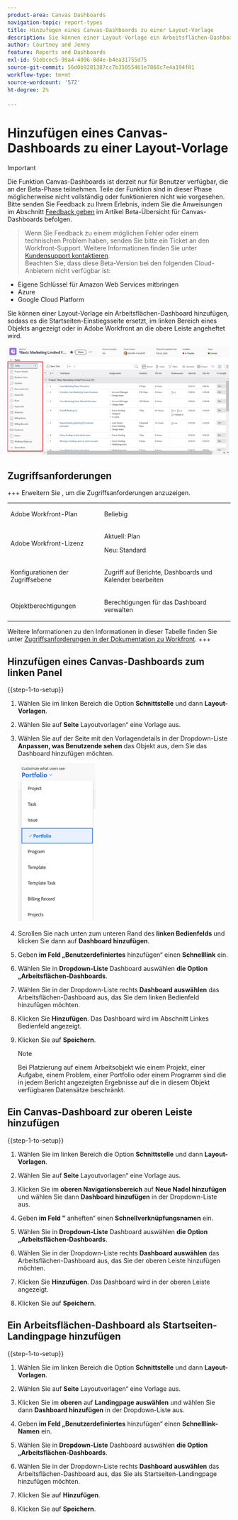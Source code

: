 ```yaml
---
product-area: Canvas Dashboards
navigation-topic: report-types
title: Hinzufügen eines Canvas-Dashboards zu einer Layout-Vorlage
description: Sie können einer Layout-Vorlage ein Arbeitsflächen-Dashboard hinzufügen, sodass es die Startseiten-Einstiegsseite ersetzt, im linken Bereich eines Objekts angezeigt oder an die obere Leiste angeheftet wird.
author: Courtney and Jenny
feature: Reports and Dashboards
exl-id: 91ebcec5-99a4-4096-8d4e-b4ea31755d75
source-git-commit: 56d0b9281387cc7b35055461e7868c7e4a194f81
workflow-type: tm+mt
source-wordcount: '572'
ht-degree: 2%

---
```


# Hinzufügen eines Canvas-Dashboards zu einer Layout-Vorlage

>[!IMPORTANT]
>
>Die Funktion Canvas-Dashboards ist derzeit nur für Benutzer verfügbar, die an der Beta-Phase teilnehmen. Teile der Funktion sind in dieser Phase möglicherweise nicht vollständig oder funktionieren nicht wie vorgesehen. Bitte senden Sie Feedback zu Ihrem Erlebnis, indem Sie die Anweisungen im Abschnitt [Feedback geben](/help/quicksilver/product-announcements/betas/canvas-dashboards-beta/canvas-dashboards-beta-information.md#provide-feedback) im Artikel Beta-Übersicht für Canvas-Dashboards befolgen.<br>
>>Wenn Sie Feedback zu einem möglichen Fehler oder einem technischen Problem haben, senden Sie bitte ein Ticket an den Workfront-Support. Weitere Informationen finden Sie unter [Kundensupport kontaktieren](/help/quicksilver/workfront-basics/tips-tricks-and-troubleshooting/contact-customer-support.md).<br>
>>Beachten Sie, dass diese Beta-Version bei den folgenden Cloud-Anbietern nicht verfügbar ist:
>
>* Eigene Schlüssel für Amazon Web Services mitbringen
>* Azure
>* Google Cloud Platform

Sie können einer Layout-Vorlage ein Arbeitsflächen-Dashboard hinzufügen, sodass es die Startseiten-Einstiegsseite ersetzt, im linken Bereich eines Objekts angezeigt oder in Adobe Workfront an die obere Leiste angeheftet wird.

![Linkes Bedienfeld](assets/left-panel.png)

## Zugriffsanforderungen

+++ Erweitern Sie , um die Zugriffsanforderungen anzuzeigen. 

<table style="table-layout:auto"> 
<col> 
</col> 
<col> 
</col> 
<tbody> 
<tr> 
   <td role="rowheader"><p>Adobe Workfront-Plan</p></td> 
   <td> 
<p>Beliebig </p> 
   </td> 
<tr> 
 <tr> 
   <td role="rowheader"><p>Adobe Workfront-Lizenz</p></td> 
   <td> 
<p>Aktuell: Plan </p> 
<p>Neu: Standard</p> 
   </td> 
   </tr> 
  </tr> 
  <tr> 
   <td role="rowheader"><p>Konfigurationen der Zugriffsebene</p></td> 
   <td><p>Zugriff auf Berichte, Dashboards und Kalender bearbeiten</p>
  </td> 
  </tr> 
    </tr>  
        <tr> 
   <td role="rowheader"><p>Objektberechtigungen</p></td> 
   <td><p>Berechtigungen für das Dashboard verwalten</p>
  </td> 
  </tr> 
</tbody> 
</table>

Weitere Informationen zu den Informationen in dieser Tabelle finden Sie unter [Zugriffsanforderungen in der Dokumentation zu Workfront](/help/quicksilver/administration-and-setup/add-users/access-levels-and-object-permissions/access-level-requirements-in-documentation.md).
+++

## Hinzufügen eines Canvas-Dashboards zum linken Panel

{{step-1-to-setup}}

1. Wählen Sie im linken Bereich die Option **Schnittstelle** und dann **Layout-Vorlagen**.

1. Wählen Sie auf **Seite** Layoutvorlagen“ eine Vorlage aus.

1. Wählen Sie auf der Seite mit den Vorlagendetails in der Dropdown-Liste **Anpassen, was Benutzende sehen** das Objekt aus, dem Sie das Dashboard hinzufügen möchten.

   ![Passen Sie die Anzeige der Dropdown-Liste an](assets/customize-what-users-see.png)

1. Scrollen Sie nach unten zum unteren Rand des **linken Bedienfelds** und klicken Sie dann auf **Dashboard hinzufügen**.

1. Geben **im Feld „Benutzerdefiniertes** hinzufügen“ einen **Schnelllink** ein.

1. Wählen Sie in **Dropdown-Liste** Dashboard auswählen **die Option „Arbeitsflächen-Dashboards**.

1. Wählen Sie in der Dropdown-Liste rechts **Dashboard auswählen** das Arbeitsflächen-Dashboard aus, das Sie dem linken Bedienfeld hinzufügen möchten.

1. Klicken Sie **Hinzufügen**. Das Dashboard wird im Abschnitt Linkes Bedienfeld angezeigt.

1. Klicken Sie auf **Speichern**.

   >[!NOTE]
   >
   >Bei Platzierung auf einem Arbeitsobjekt wie einem Projekt, einer Aufgabe, einem Problem, einer Portfolio oder einem Programm sind die in jedem Bericht angezeigten Ergebnisse auf die in diesem Objekt verfügbaren Datensätze beschränkt.


## Ein Canvas-Dashboard zur oberen Leiste hinzufügen

{{step-1-to-setup}}

1. Wählen Sie im linken Bereich die Option **Schnittstelle** und dann **Layout-Vorlagen**.

1. Wählen Sie auf **Seite** Layoutvorlagen“ eine Vorlage aus.

1. Klicken Sie im **oberen Navigationsbereich** auf **Neue Nadel hinzufügen** und wählen Sie dann **Dashboard hinzufügen** in der Dropdown-Liste aus.

1. Geben **im Feld &quot;** anheften“ einen **Schnellverknüpfungsnamen** ein.

1. Wählen Sie in **Dropdown-Liste** Dashboard auswählen **die Option „Arbeitsflächen-Dashboards**.

1. Wählen Sie in der Dropdown-Liste rechts **Dashboard auswählen** das Arbeitsflächen-Dashboard aus, das Sie der oberen Leiste hinzufügen möchten.

1. Klicken Sie **Hinzufügen**. Das Dashboard wird in der oberen Leiste angezeigt.

1. Klicken Sie auf **Speichern**.

## Ein Arbeitsflächen-Dashboard als Startseiten-Landingpage hinzufügen

{{step-1-to-setup}}

1. Wählen Sie im linken Bereich die Option **Schnittstelle** und dann **Layout-Vorlagen**.

1. Wählen Sie auf **Seite** Layoutvorlagen“ eine Vorlage aus.

1. Klicken Sie im **oberen** auf **Landingpage auswählen** und wählen Sie dann **Dashboard hinzufügen** in der Dropdown-Liste aus.

1. Geben **im Feld „Benutzerdefiniertes** hinzufügen“ einen **Schnelllink-Namen** ein.

1. Wählen Sie in **Dropdown-Liste** Dashboard auswählen **die Option „Arbeitsflächen-Dashboards**.

1. Wählen Sie in der Dropdown-Liste rechts **Dashboard auswählen** das Arbeitsflächen-Dashboard aus, das Sie als Startseiten-Landingpage hinzufügen möchten.

1. Klicken Sie auf **Hinzufügen**.

1. Klicken Sie auf **Speichern**.
